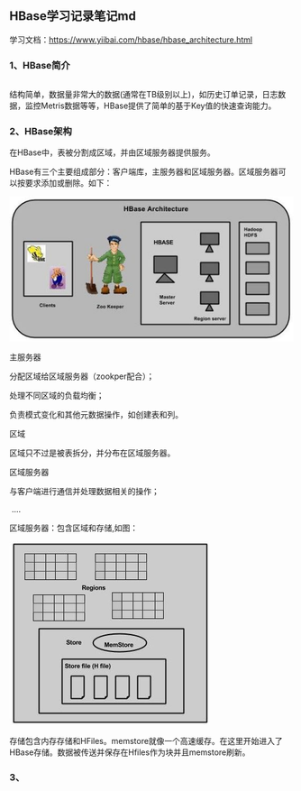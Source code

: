## HBase学习记录笔记md

学习文档：<https://www.yiibai.com/hbase/hbase_architecture.html>

### 1、HBase简介

~~~xml

~~~

结构简单，数据量非常大的数据(通常在TB级别以上)，如历史订单记录，日志数据，监控Metris数据等等，HBase提供了简单的基于Key值的快速查询能力。

### 2、HBase架构

在HBase中，表被分割成区域，并由区域服务器提供服务。

HBase有三个主要组成部分：客户端库，主服务器和区域服务器。区域服务器可以按要求添加或删除。如下：

![.\pictures\HBase有三个主要组成部分.jpg](.\pictures\HBase有三个主要组成部分.jpg)

主服务器

  分配区域给区域服务器（zookper配合）；

  处理不同区域的负载均衡；

  负责模式变化和其他元数据操作，如创建表和列。

区域

  区域只不过是被表拆分，并分布在区域服务器。

区域服务器

  与客户端进行通信并处理数据相关的操作；

​    ....

区域服务器：包含区域和存储,如图：

![.\pictures\区域服务器组成部分.jpg](.\pictures\区域服务器组成部分.jpg)

 存储包含内存存储和HFiles。memstore就像一个高速缓存。在这里开始进入了HBase存储。数据被传送并保存在Hfiles作为块并且memstore刷新。

### 3、



